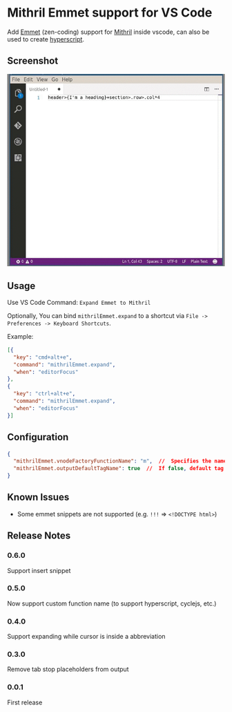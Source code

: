 # Mithril Emmet support for VS Code

Add [Emmet][emmet] (zen-coding) support for [Mithril][mithril] inside vscode, can also be used to create [hyperscript][hyperscript].

## Screenshot
![screenshot](https://github.com/FallenMax/mithril-emmet/raw/master/images/screenshot.gif)

## Usage

Use VS Code Command: `Expand Emmet to Mithril`

Optionally, You can bind `mithrilEmmet.expand` to a shortcut via `File -> Preferences -> Keyboard Shortcuts`.

Example:

```json
[{
  "key": "cmd+alt+e",
  "command": "mithrilEmmet.expand",
  "when": "editorFocus"
},
{
  "key": "ctrl+alt+e",
  "command": "mithrilEmmet.expand",
  "when": "editorFocus"
}]
```

## Configuration

```json
{
  "mithrilEmmet.vnodeFactoryFunctionName": "m",  //  Specifies the name of vnode factory function. E.g. for mithril, use 'm'; for hyperscript, use 'h'.
  "mithrilEmmet.outputDefaultTagName": true  //  If false, default tag name ('div')  will be obmitted, i.e. '.some-class' instead of 'div.some-class'
}


```


## Known Issues

- Some emmet snippets are not supported (e.g. `!!!` => `<!DOCTYPE html>`)

## Release Notes

### 0.6.0

Support insert snippet

### 0.5.0

Now support custom function name (to support hyperscript, cyclejs, etc.)

### 0.4.0

Support expanding while cursor is inside a abbreviation

### 0.3.0

Remove tab stop placeholders from output

### 0.0.1

First release


[emmet]: http://emmet.io/
[mithril]: http://mithril.js.org/
[hyperscript]: https://github.com/dominictarr/hyperscript